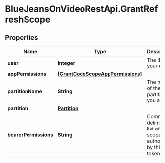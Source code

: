 # BlueJeansOnVideoRestApi.GrantRefreshScope

## Properties
Name | Type | Description | Notes
------------ | ------------- | ------------- | -------------
**user** | **Integer** | The ID of your user. | [optional] 
**appPermissions** | [**[GrantCodeScopeAppPermissions]**](GrantCodeScopeAppPermissions.md) |  | [optional] 
**partitionName** | **String** | The name of the partition you are on. | [optional] 
**partition** | [**Partition**](Partition.md) |  | [optional] 
**bearerPermissions** | **String** | Comma-delimited list of scopes authorized by this token. | [optional] 


